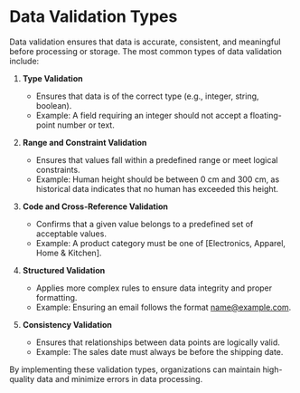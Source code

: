 # Data Validation Types

Data validation ensures that data is accurate, consistent, and meaningful before processing or storage. The most common types of data validation include:

1.  **Type Validation**

    *   Ensures that data is of the correct type (e.g., integer, string, boolean).
    *   Example: A field requiring an integer should not accept a floating-point number or text.

2.  **Range and Constraint Validation**

    *   Ensures that values fall within a predefined range or meet logical constraints.
    *   Example: Human height should be between 0 cm and 300 cm, as historical data indicates that no human has exceeded this height.

3.  **Code and Cross-Reference Validation**

    *   Confirms that a given value belongs to a predefined set of acceptable values.
    *   Example: A product category must be one of \[Electronics, Apparel, Home & Kitchen].

4.  **Structured Validation**

    *   Applies more complex rules to ensure data integrity and proper formatting.
    *   Example: Ensuring an email follows the format name@example.com.

5.  **Consistency Validation**

    *   Ensures that relationships between data points are logically valid.
    *   Example: The sales date must always be before the shipping date.

By implementing these validation types, organizations can maintain high-quality data and minimize errors in data processing.
